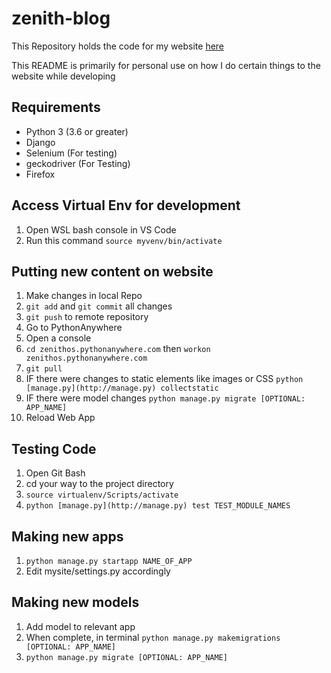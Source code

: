 # zenith-blog

This Repository holds the code for my website [here](zenithos.pythonanywhere.com)

This README is primarily for personal use on how I do certain things to the website while developing

## Requirements
- Python 3 (3.6 or greater)
- Django 
- Selenium (For testing)
- geckodriver (For Testing)
- Firefox

## Access Virtual Env for development

1. Open WSL bash console in VS Code
2. Run this command `source myvenv/bin/activate`

## Putting new content on website

1.  Make changes in local Repo
2. `git add` and `git commit` all changes
3. `git push` to remote repository
4. Go to PythonAnywhere
5. Open a console 
6. `cd zenithos.pythonanywhere.com` then `workon zenithos.pythonanywhere.com`
7. `git pull`
8. IF there were changes to static elements like images or CSS `python [manage.py](http://manage.py) collectstatic`
9. IF there were model changes `python manage.py migrate [OPTIONAL: APP_NAME]`
10. Reload Web App 

## Testing Code

1. Open Git Bash
2. cd your way to the project directory
3. `source virtualenv/Scripts/activate`
4. `python [manage.py](http://manage.py) test TEST_MODULE_NAMES`

## Making new apps

1. `python manage.py startapp NAME_OF_APP`
2. Edit mysite/settings.py accordingly

## Making new models

1. Add model to relevant app
2. When complete, in terminal `python manage.py makemigrations [OPTIONAL: APP_NAME]`
3. `python manage.py migrate [OPTIONAL: APP_NAME]`

